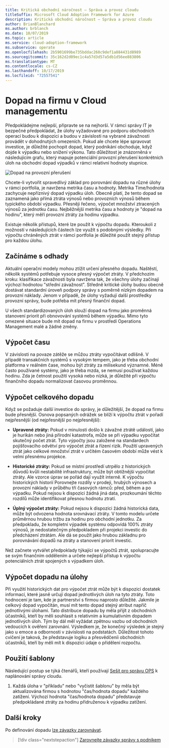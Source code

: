 ```yaml
---
title: Kritická obchodní náročnost – Správa a provoz cloudu
titleSuffix: Microsoft Cloud Adoption Framework for Azure
description: Kritická obchodní náročnost – Správa a provoz cloudu
author: BrianBlanchard
ms.author: brblanch
ms.date: 10/07/2019
ms.topic: article
ms.service: cloud-adoption-framework
ms.subservice: operate
ms.openlocfilehash: 2b5901699be735bddac260c9def1a884431d8989
ms.sourcegitcommit: 35c162d2d09ec1c4a57d3d57a5db1d56ee883806
ms.translationtype: MT
ms.contentlocale: cs-CZ
ms.lasthandoff: 10/17/2019
ms.locfileid: "72557541"
---
```

# <a name="business-impact-in-cloud-management"></a>Dopad na firmu v Cloud managementu

Předpokládejme nejlepší, připravte se na nejhorší. V rámci správy IT je bezpečné předpokládat, že úlohy vyžadované pro podporu obchodních operací budou k dispozici a budou v závislosti na vybrané závažnosti provádět v dohodnutých omezeních. Pokud ale chcete lépe spravovat investice, je důležité pochopit dopad, který podnikání obchoduje, když dojde k výpadku nebo snížení výkonu. Tato důležitost je znázorněná v následujícím grafu, který mapuje potenciální provozní přerušení konkrétních úloh na obchodní dopad výpadků v rámci relativní hodnoty stupnice.

![Dopad na provozní přerušení](../../_images/manage/time-value-impact.png)

Chcete-li vytvořit spravedlivý základ pro porovnání dopadu na různé úlohy v rámci portfolia, je navržena metrika času a hodnoty. Metrika Time/hodnota zachycuje nepříznivý dopad výpadku úloh. Obecně platí, že tento dopad se zaznamená jako přímá ztráta výnosů nebo provozních výnosů během typického období výpadku. Přesněji řečeno, výpočet množství ztracených výnosů za jednotku času. Nejběžnější metrika času a hodnoty je "dopad na hodinu", který měří provozní ztráty za hodinu výpadku.

Existuje několik přístupů, které lze použít k výpočtu dopadu. Kteroukoli z možností v následujících částech lze využít s podobnými výsledky. Při výpočtu chráněných ztrát v rámci portfolia je důležité použít stejný přístup pro každou úlohu.

## <a name="start-with-estimates"></a>Začínáme s odhady

Aktuální operační modely mohou ztížit určení přesného dopadu. Naštěstí, několik systémů potřebuje vysoce přesný výpočet ztráty. V předchozím kroku: klasifikace závažnosti byla navržena tak, že všechny úlohy začínají výchozí hodnotou "střední závažnost". Středně kritické úlohy budou obecně dostávat standardní úroveň podpory správy s poměrně nízkým dopadem na provozní náklady. Jenom v případě, že úlohy vyžadují další prostředky provozní správy, bude potřeba mít přesný finanční dopad.

U všech standardizovaných úloh slouží dopad na firmu jako proměnná stanovení priorit při obnovování systémů během výpadku. Mimo tyto omezené situace bude mít dopad na firmu v prostředí Operations Management malé a žádné změny. 

## <a name="calculating-time"></a>Výpočet času

V závislosti na povaze zátěže se můžou ztráty vypočítávat odlišně. V případě transakčních systémů s vysokým tempem, jako je třeba obchodní platforma v reálném čase, mohou být ztráty za milisekund významné. Méně často používané systémy, jako je třeba mzda, se nemusí používat každou hodinu. Zda je četnost použití vysoká nebo nízká, je důležité při výpočtu finančního dopadu normalizovat časovou proměnnou.

## <a name="calculating-total-impact"></a>Výpočet celkového dopadu

Když se požaduje další investice do správy, je důležitější, že dopad na firmu bude přesnější. Osnova popsaných odrážek se blíží k výpočtu ztrát v pořadí nejpřesnější (od nejpřesnější po nejpřesnější):

- **Upravené ztráty:** Pokud v minulosti došlo k závažné ztrátě událostí, jako je hurikán nebo jiná přírodní katastrofa, může se při výpadku vypočítat skutečný počet ztrát. Tyto výpočty jsou založené na standardech pojišťovacího odvětví pro výpočet ztrát a řízení rizik. Použití upravených ztrát jako celkové množství ztrát v určitém časovém období může vést k velmi přesnému projekce.

- **Historické ztráty:** Pokud se místní prostředí utrpělo z historických důvodů kvůli nestabilitě infrastruktury, může být obtížnější vypočítat ztráty. Ale vzorce úprav se pořád dají využít interně. K výpočtu historických historií Porovnejte rozdíly v prodeji, hrubých výnosech a provozní náklady v průběhu tří časových rámců: před, během a po výpadku. Pokud nejsou k dispozici žádná jiná data, prozkoumání těchto rozdílů může identifikovat přesnou hodnotu ztratí.

- **Úplný výpočet ztráty:** Pokud nejsou k dispozici žádná historická data, může být odvozena hodnota srovnávací ztráty. V tomto modelu určete průměrnou hrubou tržbu za hodinu pro obchodní jednotku. Za předpokladu, že kompletní výpadek systému odpovídá 100% ztráty výnosů, je nedostatečným předpokladem při projekci investic do předcházení ztrátám. Ale dá se použít jako hrubou základnu pro porovnávání dopadů na ztráty a stanovení priorit investic.

Než začnete vytvářet předpoklady týkající se výpočtů ztrát, spolupracujte se svým finančním oddělením a určete nejlepší přístup k výpočtu potenciálních ztrát spojených s výpadkem úloh.

## <a name="calculating-workload-impact"></a>Výpočet dopadu na úlohy

Při využití historických dat pro výpočet ztrát může být k dispozici dostatek informací, které jasně určují dopad jednotlivých úloh na tyto ztráty. Toto hodnocení je tam, kde je partnerství s firmou naprosto důležité. Jakmile je celkový dopad vypočítán, musí mít tento dopad stejný atribut napříč jednotlivými úlohami. Tato distribuce dopadu by měla přijít z obchodních účastníků, kteří by měli souhlasit s relativním a kumulativním dopadem jednotlivých úloh. Tým by dál měl vyžádat zpětnou vazbu od obchodních vedoucích k ověření zarovnání. Výsledkem je, že konečný výsledek je stejný jako u emoce a odbornosti v závislosti na podstatách. Důležitost tohoto cvičení je taková, že představuje logiku a přesvědčeníi obchodních účastníků, kteří by měli mít k dispozici údaje o přidělení rozpočtu.

## <a name="using-the-template"></a>Použití šablony

Následující postup se týká čtenářů, kteří používají [Sešit pro správu OPS](https://raw.githubusercontent.com/microsoft/CloudAdoptionFramework/master/manage/opsmanagementworkbook.xlsx) k naplánování správy cloudu.

1. Každá úloha v "příkladu" nebo "vyčistit šablonu" by měla být aktualizována firmou s hodnotou "čas/hodnota dopadu" každého zatížení. Výchozí hodnota "čas/hodnota dopadu" představuje předpokládané ztráty za hodinu přidruženou k výpadku zatížení.

## <a name="next-steps"></a>Další kroky

Po definování dopadu [lze závazky zarovnávat](./commitment.md).

> [!div class="nextstepaction"]
> [Zarovnejte závazky správy s podnikem](./commitment.md)

